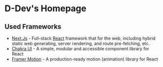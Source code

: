 # D-Dev's Homepage

## Used Frameworks

- [Next.Js](https://nextjs.org) - Full-stack [React](https://react.dev)
  framework that for the web, including hybrid static web generating, server
  rendering, and route pre-fetching, etc.
- [Chakra UI](https://v2.chakra-ui.com) - A simple, modular and accessible
  component library for React
- [Framer Motion](https://www.framer.com/motion) - A production-ready
  motion (animation) library for React

